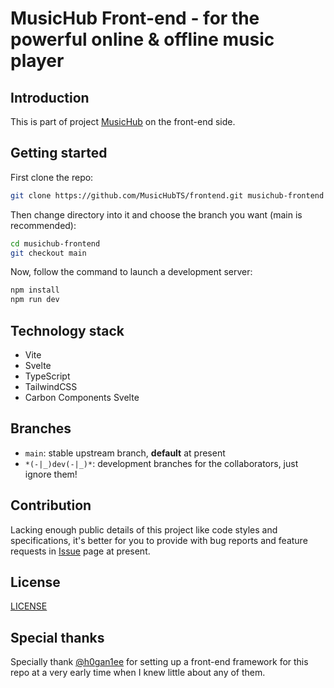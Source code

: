 # MusicHub Front-end - for the powerful online & offline music player

## Introduction

This is part of project [MusicHub](https://github.com/MusicHubTS) on the front-end side.

## Getting started

First clone the repo:

```bash
git clone https://github.com/MusicHubTS/frontend.git musichub-frontend
```

Then change directory into it and choose the branch you want (main is recommended):

```bash
cd musichub-frontend
git checkout main
```

Now, follow the command to launch a development server:

```bash
npm install
npm run dev
```

## Technology stack

- Vite
- Svelte
- TypeScript
- TailwindCSS
- Carbon Components Svelte

## Branches

- `main`: stable upstream branch, **default** at present
- `*(-|_)dev(-|_)*`: development branches for the collaborators, just ignore them!

## Contribution

Lacking enough public details of this project like code styles and specifications, it's better for you to provide with bug reports and feature requests in [Issue](https://github.com/MusicHubTS/frontend/issues) page at present.

## License

[LICENSE](/LICENSE)

## Special thanks

Specially thank [@h0gan1ee](https://github.com/h0gan1ee) for setting up a front-end framework for this repo at a very early time when I knew little about any of them.